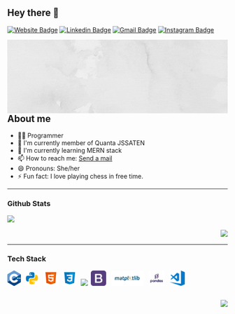 ## Hey there 👋
[![Website Badge](https://img.shields.io/badge/-stuti2-47CCCC?style=flat&logo=Google-Chrome&logoColor=white&link=https://github.com/stuti2)](https://github.com/stuti2) 
[![Linkedin Badge](https://img.shields.io/badge/-stuti2-blue?style=flat-square&logo=Linkedin&logoColor=white&link=https://www.linkedin.com/in/stuti-singh-48314a1b1/)](https://www.linkedin.com/in/stuti-singh-48314a1b1/) 
[![Gmail Badge](https://img.shields.io/badge/-stuti1102.r@gmail.com-c14438?style=flat-square&logo=Gmail&logoColor=white&link=mailto:stuti1102.r@gmail.com)](mailto:stuti1102.r@gmail.com)
[![Instagram Badge](https://img.shields.io/badge/-@_.ss221._-purple?style=flat&logo=instagram&logoColor=white&link=https://www.instagram.com/_.ss221._/)](https://www.instagram.com/_.ss221._/)


<img align="right" src="Stuti Singh.gif">

## About me
- 👩‍💻 Programmer
- 🔭 I'm currently member of Quanta JSSATEN
- 🌱 I'm currently learning MERN stack
- 📫 How to reach me: [Send a mail](stuti1102.r@gmail.com)
- 😄 Pronouns: She/her
- ⚡ Fun fact: I love playing chess in free time. 

---

### Github Stats

<p align="left"> 
  <img src="https://github-readme-stats.vercel.app/api?username=stuti2&show_icons=true&theme=vue" width=500>
  </p>
  <p align="right">
  <img src = "https://github-readme-streak-stats.herokuapp.com?user=stuti2&theme=vue&hide_border=true" width=500>
</p>

---
 
### Tech Stack


<p>
<img height="35" src="assets/cpp_logo.png">&nbsp
<img height="35" src="https://raw.githubusercontent.com/nikita1610/nikita1610/master/images/python.png">&nbsp
<img height="35" src="https://raw.githubusercontent.com/nikita1610/nikita1610/master/images/html.png">&nbsp
<img height="35" src="https://raw.githubusercontent.com/nikita1610/nikita1610/master/images/css.png">&nbsp
<img height="35" src="http://3con14.biz/code/_data/js/intro/js-logo.png">&nbsp
<img height="35" src="https://raw.githubusercontent.com/github/explore/80688e429a7d4ef2fca1e82350fe8e3517d3494d/topics/bootstrap/bootstrap.png">&nbsp&nbsp
<img height="35" src="https://raw.githubusercontent.com/nikita1610/nikita1610/master/images/matplotlib.jpg">&nbsp&nbsp
<img height="35" src="https://raw.githubusercontent.com/nikita1610/nikita1610/master/images/pandas.png">&nbsp&nbsp
<img height="35" src="https://raw.githubusercontent.com/github/explore/80688e429a7d4ef2fca1e82350fe8e3517d3494d/topics/visual-studio-code/visual-studio-code.png" />
 </p>



## 


<img align="right" src="https://komarev.com/ghpvc/?username=stuti2">
